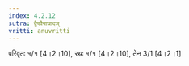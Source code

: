 ```yaml
---
index: 4.2.12
sutra: द्वैपवैयाघ्रादञ्
vritti: anuvritti
---
```


 परिवृतः १/१  [4।2।10], रथः  १/१ [4।2।10],  तेन 3/1 [4।2।1]